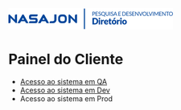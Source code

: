 ![](../img/logo_diretorio.png "Logo da equipe Diretório")
# Painel do Cliente

- [Acesso ao sistema em QA](https://licencas.nasajonsistemas.com.br/#!/home)
- [Acesso ao sistema em Dev](https://licencas.dev.nasajonsistemas.com.br/#!/home)
- Acesso ao sistema em Prod